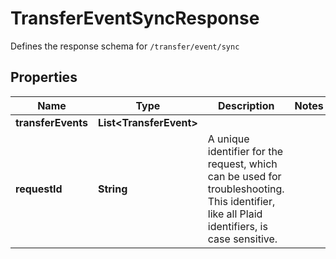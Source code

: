

# TransferEventSyncResponse

Defines the response schema for `/transfer/event/sync`

## Properties

| Name | Type | Description | Notes |
|------------ | ------------- | ------------- | -------------|
|**transferEvents** | **List&lt;TransferEvent&gt;** |  |  |
|**requestId** | **String** | A unique identifier for the request, which can be used for troubleshooting. This identifier, like all Plaid identifiers, is case sensitive. |  |




